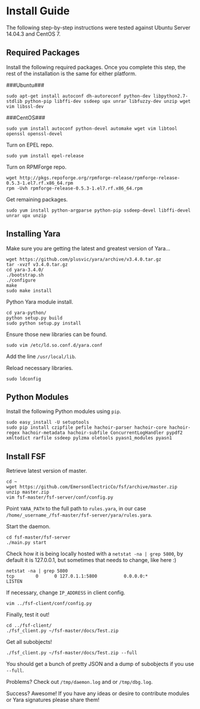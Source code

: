 Install Guide
=============

The following step-by-step instructions were tested against Ubuntu Server 14.04.3 and CentOS 7.

Required Packages 
------------------

Install the following required packages. Once you complete this step, the rest of the installation is the same for either platform.

###Ubuntu###

```
sudo apt-get install autoconf dh-autoreconf python-dev libpython2.7-stdlib python-pip libffi-dev ssdeep upx unrar libfuzzy-dev unzip wget vim libssl-dev
```

###CentOS###

`sudo yum install autoconf python-devel automake wget vim libtool openssl openssl-devel`

Turn on EPEL repo.

`sudo yum install epel-release`

Turn on RPMForge repo.
```
wget http://pkgs.repoforge.org/rpmforge-release/rpmforge-release-0.5.3-1.el7.rf.x86_64.rpm
rpm -Uvh rpmforge-release-0.5.3-1.el7.rf.x86_64.rpm
```
Get remaining packages.

`sudo yum install python-argparse python-pip ssdeep-devel libffi-devel unrar upx unzip`

Installing Yara 
------------------

Make sure you are getting the latest and greatest version of Yara...
```
wget https://github.com/plusvic/yara/archive/v3.4.0.tar.gz
tar -xvzf v3.4.0.tar.gz
cd yara-3.4.0/
./bootstrap.sh
./configure
make
sudo make install
```

Python Yara module install.
```
cd yara-python/
python setup.py build
sudo python setup.py install
```
Ensure those new libraries can be found.

`sudo vim /etc/ld.so.conf.d/yara.conf`

Add the line `/usr/local/lib`.

Reload necessary libraries.

`sudo ldconfig`

Python Modules
--------------

Install the following Python modules using `pip`.

```
sudo easy_install -U setuptools
sudo pip install czipfile pefile hachoir-parser hachoir-core hachoir-regex hachoir-metadata hachoir-subfile ConcurrentLogHandler pypdf2 xmltodict rarfile ssdeep pylzma oletools pyasn1_modules pyasn1
```

Install FSF
------------

Retrieve latest version of master.

```
cd ~
wget https://github.com/EmersonElectricCo/fsf/archive/master.zip
unzip master.zip
vim fsf-master/fsf-server/conf/config.py
```
Point `YARA_PATH` to the full path to `rules.yara`, in our case `/home/_username_/fsf-master/fsf-server/yara/rules.yara`.

Start the daemon.
```
cd fsf-master/fsf-server
./main.py start
```

Check how it is being locally hosted with a `netstat -na | grep 5800`, by default it is 127.0.0.1, but sometimes that needs to change, like here :)
```
netstat -na | grep 5800
tcp        0      0 127.0.1.1:5800          0.0.0.0:*               LISTEN
```

If necessary, change `IP_ADDRESS` in client config.

`vim ../fsf-client/conf/config.py`

Finally, test it out!
```
cd ../fsf-client/
./fsf_client.py ~/fsf-master/docs/Test.zip
```

Get all subobjects!

`./fsf_client.py ~/fsf-master/docs/Test.zip --full`

You should get a bunch of pretty JSON and a dump of subobjects if you use `--full`.

Problems? Check out `/tmp/daemon.log` and or `/tmp/dbg.log`.

Success? Awesome! If you have any ideas or desire to contribute modules or Yara signatures please share them!
